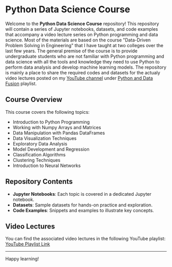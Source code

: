 # Python Data Science Course

Welcome to the **Python Data Science Course** repository! This repository will contain a series of Jupyter notebooks, datasets, and code examples that accompany a video lecture series on Python programming and data science. Most of the materials are based on the course "Data-Driven Problem Solving in Engineering" that I have taught at two colleges over the last few years. The general premise of the course is to provide undergraduate students who are not familiar with Python programming and data science with all the tools and knowledge they need to use Python to perform data analysis and develop machine learning models. The repository is mainly a place to share the required codes and datasets for the actualy video lectures posted on my [YouTube channel](https://www.youtube.com/@masoudmasoumi5486) under [Python and Data Fusion](https://youtube.com/playlist?list=PLhD0SCr3Tf2SyF25E9HJC0h1DqnEEtc40&si=uQZD832yGPMGzmxB) playlist. 

## Course Overview

This course covers the following topics:

- Introduction to Python Programming
- Working with Numpy Arrays and Matrices
- Data Manipulation with Pandas DataFrames
- Data Visualization Techniques
- Exploratory Data Analysis
- Model Development and Regression
- Classification Algorithms 
- Clustering Techniques
- Introduction to Neural Networks

## Repository Contents

- **Jupyter Notebooks**: Each topic is covered in a dedicated Jupyter notebook.
- **Datasets**: Sample datasets for hands-on practice and exploration.
- **Code Examples**: Snippets and examples to illustrate key concepts.

## Video Lectures

You can find the associated video lectures in the following YouTube playlist:  
[YouTube Playlist Link](https://youtube.com/playlist?list=PLhD0SCr3Tf2SyF25E9HJC0h1DqnEEtc40&si=Vd5-37fesuceuxpc)

---

Happy learning!

